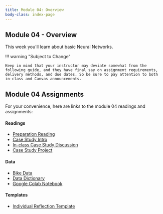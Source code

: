 ```yaml
---
title: Module 04: Overview
body-class: index-page
---
```


## Module 04 - Overview

This week you'll learn about basic Neural Networks.

!!! warning "Subject to Change"
	
	Keep in mind that your instructor may deviate somewhat from the following guide, and they have final say on assignment requirements, delivery methods, and due dates. So be sure to pay attention to both in-class and Canvas announcements.

## Module 04 Assignments

For your convenience, here are links to the module 04 readings and assignments:

#### Readings

* [Preparation Reading](./reading.html)
* [Case Study Intro](./intro.html)
* [In-class Case Study Discussion](./discussion.html)
* [Case Study Project](./project.html)

#### Data
* [Bike Data](https://raw.githubusercontent.com/byui-cse/cse450-course/master/data/bikes.csv)
* [Data Dictionary](./bikes-dictionary.txt)
* [Google Colab Notebook](https://colab.research.google.com/github/byui-cse/cse450-course/blob/master/notebooks/Module_05.ipynb)

#### Templates

* [Individual Reflection Template]({{URLROOT}}/course/reflection.docx)